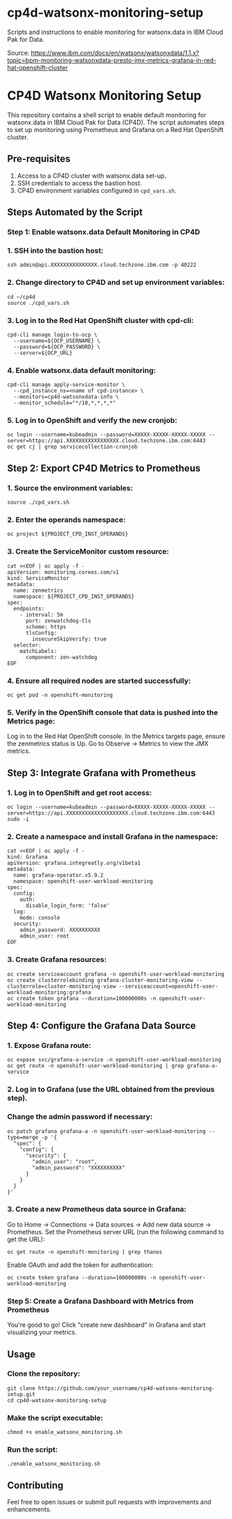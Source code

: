 # cp4d-watsonx-monitoring-setup
Scripts and instructions to enable monitoring for watsonx.data in IBM Cloud Pak for Data.

Source: https://www.ibm.com/docs/en/watsonx/watsonxdata/1.1.x?topic=bpm-monitoring-watsonxdata-presto-jmx-metrics-grafana-in-red-hat-openshift-cluster

# CP4D Watsonx Monitoring Setup

This repository contains a shell script to enable default monitoring for watsonx.data in IBM Cloud Pak for Data (CP4D). The script automates steps to set up monitoring using Prometheus and Grafana on a Red Hat OpenShift cluster.

## Pre-requisites
1. Access to a CP4D cluster with watsonx.data set-up.
2. SSH credentials to access the bastion host.
3. CP4D environment variables configured in `cpd_vars.sh`.

## Steps Automated by the Script

### Step 1: Enable watsonx.data Default Monitoring in CP4D

### 1. SSH into the bastion host:
```
ssh admin@api.XXXXXXXXXXXXXXX.cloud.techzone.ibm.com -p 40222
```
   
### 2. Change directory to CP4D and set up environment variables:
```
cd ~/cp4d
source ./cpd_vars.sh
```

### 3. Log in to the Red Hat OpenShift cluster with cpd-cli:
```
cpd-cli manage login-to-ocp \
  --username=${OCP_USERNAME} \
  --password=${OCP_PASSWORD} \
  --server=${OCP_URL}
```

### 4. Enable watsonx.data default monitoring:
```
cpd-cli manage apply-service-monitor \
  --cpd_instance_ns=<name of cpd-instance> \
  --monitors=cp4d-watsonxdata-info \
  --monitor_schedule="*/10,*,*,*,*"
```

### 5. Log in to OpenShift and verify the new cronjob:
```
oc login --username=kubeadmin --password=XXXXX-XXXXX-XXXXX-XXXXX --server=https://api.XXXXXXXXXXXXXXXXX.cloud.techzone.ibm.com:6443
oc get cj | grep servicecollection-cronjob
```

## Step 2: Export CP4D Metrics to Prometheus

### 1. Source the environment variables:
```
source ./cpd_vars.sh
```

### 2. Enter the operands namespace:
```
oc project ${PROJECT_CPD_INST_OPERANDS}
```

### 3. Create the ServiceMonitor custom resource:
```
cat <<EOF | oc apply -f -
apiVersion: monitoring.coreos.com/v1
kind: ServiceMonitor
metadata:
  name: zenmetrics
  namespace: ${PROJECT_CPD_INST_OPERANDS}
spec:
  endpoints:
    - interval: 5m
      port: zenwatchdog-tls
      scheme: https
      tlsConfig:
        insecureSkipVerify: true
  selector:
    matchLabels:
      component: zen-watchdog
EOF
```

### 4. Ensure all required nodes are started successfully:
```
oc get pod -n openshift-monitoring
```

### 5. Verify in the OpenShift console that data is pushed into the Metrics page:
Log in to the Red Hat OpenShift console.
In the Metrics targets page, ensure the zenmetrics status is Up.
Go to Observe -> Metrics to view the JMX metrics.

## Step 3: Integrate Grafana with Prometheus
### 1. Log in to OpenShift and get root access:
```
oc login --username=kubeadmin --password=XXXXX-XXXXX-XXXXX-XXXXX --server=https://api.XXXXXXXXXXXXXXXXXXXX.cloud.techzone.ibm.com:6443
sudo -i
```

### 2. Create a namespace and install Grafana in the namespace:
```
cat <<EOF | oc apply -f -
kind: Grafana
apiVersion: grafana.integreatly.org/v1beta1
metadata:
  name: grafana-operator.v5.9.2
  namespace: openshift-user-workload-monitoring
spec:
  config:
    auth:
      disable_login_form: 'false'
  log:
    mode: console
  security:
    admin_password: XXXXXXXXXX
    admin_user: root
EOF
```

### 3. Create Grafana resources:
```
oc create serviceaccount grafana -n openshift-user-workload-monitoring
oc create clusterrolebinding grafana-cluster-monitoring-view --clusterrole=cluster-monitoring-view --serviceaccount=openshift-user-workload-monitoring:grafana
oc create token grafana --duration=100000000s -n openshift-user-workload-monitoring
```

## Step 4: Configure the Grafana Data Source
### 1. Expose Grafana route:
```
oc expose svc/grafana-a-service -n openshift-user-workload-monitoring
oc get route -n openshift-user-workload-monitoring | grep grafana-a-service
```

### 2. Log in to Grafana (use the URL obtained from the previous step).
###  Change the admin password if necessary:
```
oc patch grafana grafana-a -n openshift-user-workload-monitoring --type=merge -p '{
  "spec": {
    "config": {
      "security": {
        "admin_user": "root",
        "admin_password": "XXXXXXXXXX"
      }
    }
  }
}'
```

### 3. Create a new Prometheus data source in Grafana:
Go to Home -> Connections -> Data sources -> Add new data source -> Prometheus.
Set the Prometheus server URL (run the following command to get the URL):
```
oc get route -n openshift-monitoring | grep thanos
```
Enable OAuth and add the token for authentication:
```
oc create token grafana --duration=100000000s -n openshift-user-workload-monitoring
```

### Step 5: Create a Grafana Dashboard with Metrics from Prometheus
You're good to go! Click "create new dashboard" in Grafana and start visualizing your metrics.

## Usage
### Clone the repository:
```
git clone https://github.com/your_username/cp4d-watsonx-monitoring-setup.git
cd cp4d-watsonx-monitoring-setup
```

### Make the script executable:
```
chmod +x enable_watsonx_monitoring.sh
```

### Run the script:
```
./enable_watsonx_monitoring.sh
```

## Contributing
Feel free to open issues or submit pull requests with improvements and enhancements.

